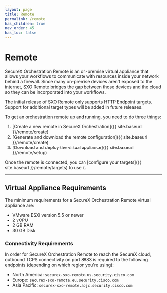 ```yaml
---
layout: page
title: Remote
permalink: /remote
has_children: true
nav_order: 45
has_toc: false
---
```


# Remote
SecureX Orchestration Remote is an on-premise virtual appliance that allows your workflows to communicate with resources inside your network behind a firewall. Since many on-premise devices aren't exposed to the internet, SXO Remote bridges the gap between those devices and the cloud so they can be incorporated into your workflows.

<div class="cisco-alert cisco-alert-info">
	<i class="fa fa-info-circle mr-1 cisco-icon-info"></i> The initial release of SXO Remote only supports HTTP Endpoint targets. Support for additional target types will be added in future releases.
</div>

To get an orchestration remote up and running, you need to do three things:
1. [Create a new remote in SecureX Orchestration]({{ site.baseurl }}/remote/create)
1. [Generate and download the remote configuration]({{ site.baseurl }}/remote/create)
1. [Download and deploy the virtual appliance]({{ site.baseurl }}/remote/setup)

Once the remote is connected, you can [configure your targets]({{ site.baseurl }}/remote/targets) to use it.

---

## Virtual Appliance Requirements
The minimum requirements for a SecureX Orchestration Remote virtual appliance are:
* VMware ESXi version 5.5 or newer
* 2 vCPU
* 2 GB RAM
* 30 GB Disk

### Connectivity Requirements
In order for SecureX Orchestration Remote to reach the SecureX cloud, outbound TCPS connectivity on port 8883 is required to the following endpoints (depending on which region you're using):
* North America: `securex-sxo-remote.us.security.cisco.com`
* Europe: `securex-sxo-remote.eu.security.cisco.com`
* Asia Pacific: `securex-sxo-remote.apjc.security.cisco.com`